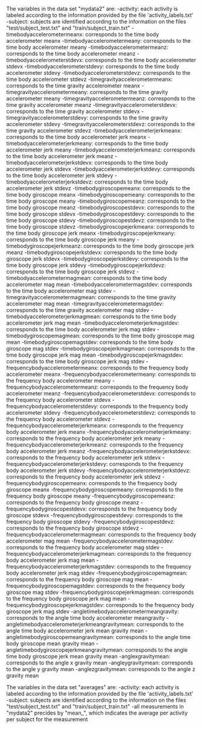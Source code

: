 
The variables in the data set "mydata2" are:
-activity: each activity is labeled according to the information provided by the file 'activity_labels.txt'
-subject: subjects are identified according to the information on the files "test/subject_test.txt" and "train/subject_train.txt"
-timebodyaccelerometermeanx: corresponds to the time body accelerometer meanx
-timebodyaccelerometermeany: corresponds to the time body accelerometer meany
-timebodyaccelerometermeanz: corresponds to the time body accelerometer meanz
-timebodyaccelerometerstdevx: corresponds to the time body accelerometer stdevx
-timebodyaccelerometerstdevy: corresponds to the time body accelerometer stdevy
-timebodyaccelerometerstdevz: corresponds to the time body accelerometer stdevz
-timegravityaccelerometermeanx: corresponds to the time gravity accelerometer meanx
-timegravityaccelerometermeany: corresponds to the time gravity accelerometer meany
-timegravityaccelerometermeanz: corresponds to the time gravity accelerometer meanz
-timegravityaccelerometerstdevx: corresponds to the time gravity accelerometer stdevx
-timegravityaccelerometerstdevy: corresponds to the time gravity accelerometer stdevy
-timegravityaccelerometerstdevz: corresponds to the time gravity accelerometer stdevz
-timebodyaccelerometerjerkmeanx: corresponds to the time body accelerometer jerk meanx
-timebodyaccelerometerjerkmeany: corresponds to the time body accelerometer jerk meany
-timebodyaccelerometerjerkmeanz: corresponds to the time body accelerometer jerk meanz
-timebodyaccelerometerjerkstdevx: corresponds to the time body accelerometer jerk stdevx
-timebodyaccelerometerjerkstdevy: corresponds to the time body accelerometer jerk stdevy
-timebodyaccelerometerjerkstdevz: corresponds to the time body accelerometer jerk stdevz
-timebodygiroscopemeanx: corresponds to the time body giroscope meanx
-timebodygiroscopemeany: corresponds to the time body giroscope meany
-timebodygiroscopemeanz: corresponds to the time body giroscope meanz
-timebodygiroscopestdevx: corresponds to the time body giroscope stdevx
-timebodygiroscopestdevy: corresponds to the time body giroscope stdevy
-timebodygiroscopestdevz: corresponds to the time body giroscope stdevz
-timebodygiroscopejerkmeanx: corresponds to the time body giroscope jerk meanx
-timebodygiroscopejerkmeany: corresponds to the time body giroscope jerk meany
-timebodygiroscopejerkmeanz: corresponds to the time body giroscope jerk meanz
-timebodygiroscopejerkstdevx: corresponds to the time body giroscope jerk stdevx
-timebodygiroscopejerkstdevy: corresponds to the time body giroscope jerk stdevy
-timebodygiroscopejerkstdevz: corresponds to the time body giroscope jerk stdevz
-timebodyaccelerometermagmean: corresponds to the time body accelerometer mag mean
-timebodyaccelerometermagstdev: corresponds to the time body accelerometer mag stdev
-timegravityaccelerometermagmean: corresponds to the time gravity accelerometer mag mean
-timegravityaccelerometermagstdev: corresponds to the time gravity accelerometer mag stdev
-timebodyaccelerometerjerkmagmean: corresponds to the time body accelerometer jerk mag mean
-timebodyaccelerometerjerkmagstdev: corresponds to the time body accelerometer jerk mag stdev
-timebodygiroscopemagmean: corresponds to the time body giroscope mag mean
-timebodygiroscopemagstdev: corresponds to the time body giroscope mag stdev
-timebodygiroscopejerkmagmean: corresponds to the time body giroscope jerk mag mean
-timebodygiroscopejerkmagstdev: corresponds to the time body giroscope jerk mag stdev
-frequencybodyaccelerometermeanx: corresponds to the frequency body accelerometer meanx
-frequencybodyaccelerometermeany: corresponds to the frequency body accelerometer meany
-frequencybodyaccelerometermeanz: corresponds to the frequency body accelerometer meanz
-frequencybodyaccelerometerstdevx: corresponds to the frequency body accelerometer stdevx
-frequencybodyaccelerometerstdevy: corresponds to the frequency body accelerometer stdevy
-frequencybodyaccelerometerstdevz: corresponds to the frequency body accelerometer stdevz
-frequencybodyaccelerometerjerkmeanx: corresponds to the frequency body accelerometer jerk meanx
-frequencybodyaccelerometerjerkmeany: corresponds to the frequency body accelerometer jerk meany
-frequencybodyaccelerometerjerkmeanz: corresponds to the frequency body accelerometer jerk meanz
-frequencybodyaccelerometerjerkstdevx: corresponds to the frequency body accelerometer jerk stdevx
-frequencybodyaccelerometerjerkstdevy: corresponds to the frequency body accelerometer jerk stdevy
-frequencybodyaccelerometerjerkstdevz: corresponds to the frequency body accelerometer jerk stdevz
-frequencybodygiroscopemeanx: corresponds to the frequency body giroscope meanx
-frequencybodygiroscopemeany: corresponds to the frequency body giroscope meany
-frequencybodygiroscopemeanz: corresponds to the frequency body giroscope meanz
-frequencybodygiroscopestdevx: corresponds to the frequency body giroscope stdevx
-frequencybodygiroscopestdevy: corresponds to the frequency body giroscope stdevy
-frequencybodygiroscopestdevz: corresponds to the frequency body giroscope stdevz
-frequencybodyaccelerometermagmean: corresponds to the frequency body accelerometer mag mean
-frequencybodyaccelerometermagstdev: corresponds to the frequency body accelerometer mag stdev
-frequencybodyaccelerometerjerkmagmean: corresponds to the frequency body accelerometer jerk mag mean
-frequencybodyaccelerometerjerkmagstdev: corresponds to the frequency body accelerometer jerk mag stdev
-frequencybodygiroscopemagmean: corresponds to the frequency body giroscope mag mean
-frequencybodygiroscopemagstdev: corresponds to the frequency body giroscope mag stdev
-frequencybodygiroscopejerkmagmean: corresponds to the frequency body giroscope jerk mag mean
-frequencybodygiroscopejerkmagstdev: corresponds to the frequency body giroscope jerk mag stdev
-angletimebodyaccelerometermeangravity: corresponds to the angle time body accelerometer meangravity
-angletimebodyaccelerometerjerkmeangravitymean: corresponds to the angle time body accelerometer jerk mean gravity mean
-angletimebodygiroscopemeangravitymean: corresponds to the angle time body giroscope mean gravity mean
-angletimebodygiroscopejerkmeangravitymean: corresponds to the angle time body giroscope jerk mean gravity mean
-anglexgravitymean: corresponds to the angle x gravity mean
-angleygravitymean: corresponds to the angle y gravity mean
-anglezgravitymean: corresponds to the angle z gravity mean



The variables in the data set "averages" are:
-activity: each activity is labeled according to the information provided by the file 'activity_labels.txt'
-subject: subjects are identified according to the information on the files "test/subject_test.txt" and "train/subject_train.txt"
-all measurements in "mydata2" precides by "mean_", which indicates the average per activity per subject for the measurement



